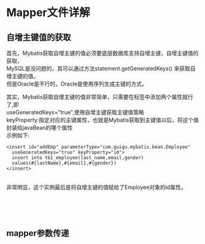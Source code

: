 # Mapper文件详解

## 自增主键值的获取
首先，Mybatis获取自增主键的值必须要底层数据库支持自增主键，自增主键值的获取，<br>
MySQL是没问题的，其可以通过方法statement.getGeneratedKeys() 来获取自增主键的值。<br>
但是Oracle是不行的，Oracle是使用序列生成主键的方式。


其实，Mybatis获取自增主键的值非常简单，只需要在<insert>标签中添加两个属性就行了,即<br>
  useGeneratedKeys="true",使用自增主键获取主键值策略<br>
   keyProperty:指定对应的主键属性，也就是Mybatis获取到主键值以后，将这个值封装给javaBean的哪个属性<br>
示例如下:<br>
  ```
  <insert id="addEmp" parameterType="com.guigu.mybatis.bean.Employee"
  	useGeneratedKeys="true" keyProperty="id">
  	insert into tb1_employee(last_name,email,gender)
  	values(#{lastName},#{email},#{gender})
  </insert>
  ```
  <br>
  非常明显，这个实例最后是将自增主键的值赋给了Employee对象的id属性。
  
  
  
<br><br><br>

## mapper参数传递

  
